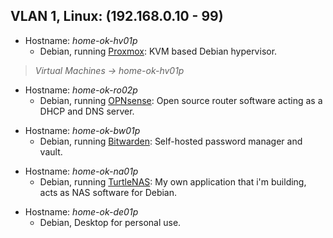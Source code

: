## VLAN 1, Linux: (192.168.0.10 - 99)

- Hostname: *home-ok-hv01p*
  - Debian, running [Proxmox](https://www.proxmox.com/en/): KVM based Debian hypervisor.
> *Virtual Machines -> home-ok-hv01p*
- Hostname: *home-ok-ro02p*
  - Debian, running [OPNsense](https://opnsense.org/): Open source router software acting as a DHCP and DNS server.
>
- Hostname: *home-ok-bw01p*
  - Debian, running [Bitwarden](https://github.com/bitwarden/server): Self-hosted password manager and vault.
>
- Hostname: *home-ok-na01p*
  - Debian, running [TurtleNAS](https://github.com/allenc125789/TurtleNAS): My own application that i'm building, acts as NAS software for Debian.
>
- Hostname: *home-ok-de01p*
  - Debian, Desktop for personal use.
>
